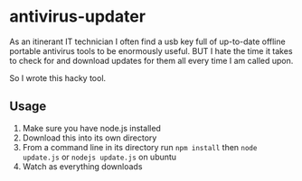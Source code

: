 # antivirus-updater

As an itinerant IT technician I often find a usb key full of up-to-date offline portable antivirus tools to be enormously useful. BUT I hate the time it takes to check for and download updates for them all every time I am called upon.

So I wrote this hacky tool.

## Usage

1. Make sure you have node.js installed
2. Download this into its own directory
3. From a command line in its directory run `npm install` then `node update.js` or `nodejs update.js` on ubuntu
4. Watch as everything downloads